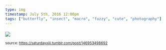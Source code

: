 ```yaml
---
type: img
timestamp: July 5th, 2016 12:00pm
tags: ["butterfly", "insect", "macro", "fuzzy", "cute", "photography"]
---
```

####
<img src="https://saturdayxiii.github.io/media/146953498692.gif"/>
                                                                                
                
                
                
                
                                
<small>source: https://saturdayxiii.tumblr.com/post/146953498692</small>